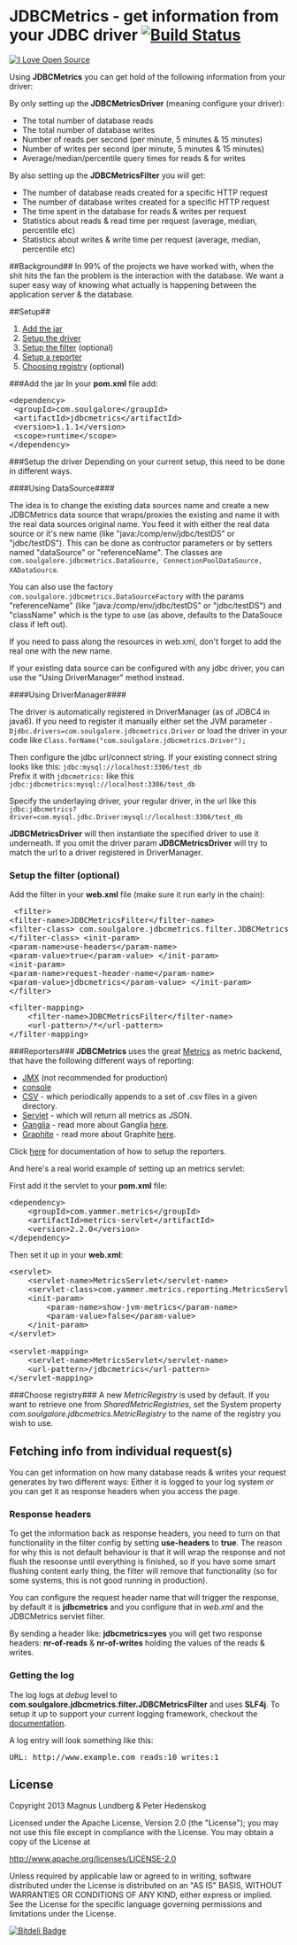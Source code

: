 # JDBCMetrics - get information from your JDBC driver [![Build Status](https://travis-ci.org/soulgalore/jdbcmetrics.png?branch=master)](https://travis-ci.org/soulgalore/jdbcmetrics)

[![I Love Open Source](http://www.iloveopensource.io/images/logo-lightbg.png)](http://www.iloveopensource.io/projects/5261764143c6bdee140001cb)

Using **JDBCMetrics** you can get hold of the following information from your driver:

By only setting up the **JDBCMetricsDriver** (meaning configure your driver):

* The total number of database reads
* The total number of database writes
* Number of reads per second (per minute, 5 minutes & 15 minutes)
* Number of writes per second (per minute, 5 minutes & 15 minutes)
* Average/median/percentile query times for reads & for writes

By also setting up the **JDBCMetricsFilter** you will get:

* The number of database reads created for a specific HTTP request
* The number of database writes created for a specific HTTP request
* The time spent in the database for reads & writes per request
* Statistics about reads & read time per request (average, median, percentile etc)
* Statistics about writes & write time per request (average, median, percentile etc)

##Background##
In 99% of the projects we have worked with, when the shit hits the fan the problem is the interaction with the database. We want a super easy way 
of knowing what actually is happening between the application server & the database.

##Setup##
1. [Add the jar](#add-the-jar)
2. [Setup the driver](#setup-the-driver)
3. [Setup the filter](#setup-the-filter-optional) (optional) 
4. [Setup a reporter](#reporters)
5. [Choosing registry](#choose-registry) (optional)


###Add the jar
In your **pom.xml** file add:

<pre>
&lt;dependency&gt;
 &lt;groupId&gt;com.soulgalore&lt;/groupId&gt;
 &lt;artifactId&gt;jdbcmetrics&lt;/artifactId&gt;
 &lt;version&gt;1.1.1&lt;/version&gt;
 &lt;scope&gt;runtime&lt;/scope&gt;
&lt;/dependency&gt;
</pre>

###Setup the driver
Depending on your current setup, this need to be done in different ways.

####Using DataSource####
   
The idea is to change the existing data sources name and create a new JDBCMetrics data source that wraps/proxies the existing and name it with the real data sources original name. You feed it with either the real data source or it's new name (like "java:/comp/env/jdbc/testDS" or "jdbc/testDS").
This can be done as contructor parameters or by setters named "dataSource" or "referenceName". The classes are <code>com.soulgalore.jdbcmetrics.DataSource, ConnectionPoolDataSource, XADataSource</code>.

You can also use the factory <code>com.soulgalore.jdbcmetrics.DataSourceFactory</code> with the params "referenceName" (like "java:/comp/env/jdbc/testDS" or "jdbc/testDS") and "className" which is the type to use (as above, defaults to the DataSouce class if left out).

If you need to pass along the resources in web.xml, don't forget to add the real one with the new name.

If your existing data source can be configured with any jdbc driver, you can use the "Using DriverManager" method instead.
	
####Using DriverManager####
   
The driver is automatically registered in DriverManager (as of JDBC4 in java6). If you need to register it manually either set the JVM parameter <code>-Djdbc.drivers=com.soulgalore.jdbcmetrics.Driver</code>
or load the driver in your code like <code>Class.forName("com.soulgalore.jdbcmetrics.Driver");</code>

Then configure the jdbc url/connect string. If your existing connect string looks like this: <code>jdbc:mysql://localhost:3306/test_db</code><br/>
Prefix it with <code>jdbcmetrics:</code> like this <code>jdbc:jdbcmetrics:mysql://localhost:3306/test_db</code>

Specify the underlaying driver, your regular driver, in the url like this <code>jdbc:jdbcmetrics?driver=com.mysql.jdbc.Driver:mysql://localhost:3306/test_db</code><br/>

**JDBCMetricsDriver** will then instantiate the specified driver to use it underneath. If you omit the driver param **JDBCMetricsDriver** will try to match the url to a driver registered in DriverManager.

### Setup the filter (optional) 

Add the filter in your **web.xml** file (make sure it run early in the chain):
	<pre>
&lt;filter&gt;
	&lt;filter-name&gt;JDBCMetricsFilter&lt;/filter-name&gt;
	&lt;filter-class&gt;
		com.soulgalore.jdbcmetrics.filter.JDBCMetricsFilter
	&lt;/filter-class&gt;
	&lt;init-param&gt;
		&lt;param-name&gt;use-headers&lt;/param-name&gt;
		&lt;param-value&gt;true&lt;/param-value&gt;
	&lt;/init-param&gt;
	&lt;init-param&gt;
		&lt;param-name&gt;request-header-name&lt;/param-name&gt;
		&lt;param-value&gt;jdbcmetrics&lt;/param-value&gt;
	&lt;/init-param&gt;
&lt;/filter&gt;
</pre>
<pre>
&lt;filter-mapping&gt;
	&lt;filter-name&gt;JDBCMetricsFilter&lt;/filter-name&gt;
	&lt;url-pattern&gt;/*&lt;/url-pattern&gt;
&lt;/filter-mapping&gt;
</pre>

###Reporters###
**JDBCMetrics** uses the great [Metrics](http://metrics.codahale.com/) as metric backend, that have the following different ways of reporting:

* [JMX](http://metrics.codahale.com/manual/core/#jmx) (not recommended for production)
* [console](http://metrics.codahale.com/manual/core/#console)
* [CSV](http://metrics.codahale.com/manual/core/#csv) - which periodically appends to a set of .csv files in a given directory.
* [Servlet](http://metrics.codahale.com/manual/servlet/#metricsservlet) -  which will return all metrics as JSON.
* [Ganglia](http://metrics.codahale.com/manual/ganglia/#manual-ganglia) - read more about Ganglia [here](http://ganglia.sourceforge.net/).
* [Graphite](http://metrics.codahale.com/manual/graphite/#manual-graphite) - read more about Graphite [here](http://graphite.wikidot.com/).


Click [here](http://metrics.codahale.com/manual/core/#reporters) for documentation of how to setup the reporters.

And here's a real world example of setting up an metrics servlet:

First add it the servlet to your **pom.xml** file:
<pre>
&lt;dependency&gt;
	&lt;groupId&gt;com.yammer.metrics&lt;/groupId&gt;
	&lt;artifactId&gt;metrics-servlet&lt;/artifactId&gt;
	&lt;version&gt;2.2.0&lt;/version&gt;
&lt;/dependency&gt;
</pre>

Then set it up in your **web.xml**:
<pre>
&lt;servlet&gt;
	&lt;servlet-name&gt;MetricsServlet&lt;/servlet-name&gt;
	&lt;servlet-class&gt;com.yammer.metrics.reporting.MetricsServlet&lt;/servlet-class&gt;
	&lt;init-param&gt;
		&lt;param-name&gt;show-jvm-metrics&lt;/param-name&gt;
		&lt;param-value&gt;false&lt;/param-value&gt;
	&lt;/init-param&gt;
&lt;/servlet&gt;

&lt;servlet-mapping&gt;
	&lt;servlet-name&gt;MetricsServlet&lt;/servlet-name&gt;
	&lt;url-pattern&gt;/jdbcmetrics&lt;/url-pattern&gt;
&lt;/servlet-mapping&gt;
</pre>

###Choose registry###
A new <em>MetricRegistry</em> is used by default. If you want to retrieve one from <em>SharedMetricRegistries</em>,
set the System property <em>com.soulgalore.jdbcmetrics.MetricRegistry</em> to the name of the registry you wish to use.

## Fetching info from individual request(s)
You can get information on how many database reads & writes your request generates by two different ways: Either it is logged to your log system or you can get it as response headers
when you access the page.

### Response headers ###
To get the information back as response headers, you need to turn on that 
functionality in the filter config by setting  **use-headers** to **true**. The reason for why this is not default behaviour is that it will wrap the response and not flush the resoonse until everything is finished, so 
if you have some smart flushing content early thing, the filter will remove that functionality (so for some systems, this is not good running in production).

You can configure the request header name that will trigger the response, by default it is **jdbcmetrics** and you configure that in *web.xml* and the JDBCMetrics servlet filter.

By sending a header like: **jdbcmetrics=yes**
you will get two response headers: **nr-of-reads** & **nr-of-writes** holding the values of the reads & writes.


### Getting the log ###
The log logs at *debug* level to **com.soulgalore.jdbcmetrics.filter.JDBCMetricsFilter** and uses **SLF4j**. To setup it up to support your current logging framework, checkout the 
[documentation](http://www.slf4j.org/manual.html#swapping).

A log entry will look something like this:
<pre>
URL: http://www.example.com reads:10 writes:1
</pre>


## License

Copyright 2013 Magnus Lundberg & Peter Hedenskog

Licensed under the Apache License, Version 2.0 (the "License");
you may not use this file except in compliance with the License.
You may obtain a copy of the License at

   http://www.apache.org/licenses/LICENSE-2.0

Unless required by applicable law or agreed to in writing, software
distributed under the License is distributed on an "AS IS" BASIS,
WITHOUT WARRANTIES OR CONDITIONS OF ANY KIND, either express or implied.
See the License for the specific language governing permissions and
limitations under the License.


[![Bitdeli Badge](https://d2weczhvl823v0.cloudfront.net/soulgalore/jdbcmetrics/trend.png)](https://bitdeli.com/free "Bitdeli Badge")

